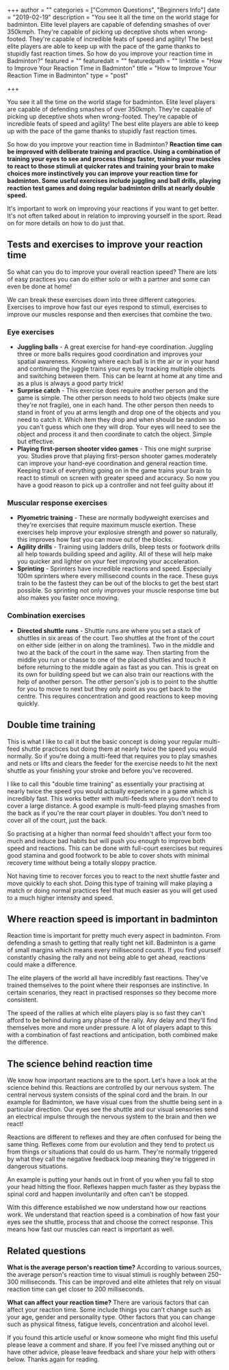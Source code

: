 +++
author = ""
categories = ["Common Questions", "Beginners Info"]
date = "2019-02-19"
description = "You see it all the time on the world stage for badminton. Elite level players are capable of defending smashes of over 350kmph. They're capable of picking up deceptive shots when wrong-footed. They're capable of incredible feats of speed and agility! The best elite players are able to keep up with the pace of the game thanks to stupidly fast reaction times. So how do you improve your reaction time in Badminton?"
featured = ""
featuredalt = ""
featuredpath = ""
linktitle = "How to Improve Your Reaction Time in Badminton"
title = "How to Improve Your Reaction Time in Badminton"
type = "post"

+++

You see it all the time on the world stage for badminton. Elite level players are capable of defending smashes of over 350kmph. They're capable of picking up deceptive shots when wrong-footed. They're capable of incredible feats of speed and agility! The best elite players are able to keep up with the pace of the game thanks to stupidly fast reaction times.

So how do you improve your reaction time in Badminton? **Reaction time can be improved with deliberate training and practice. Using a combination of training your eyes to see and process things faster, training your muscles to react to those stimuli at quicker rates and training your brain to make choices more instinctively you can improve your reaction time for badminton. Some useful exercises include juggling and ball drills, playing reaction test games and doing regular badminton drills at nearly double speed.**

It's important to work on improving your reactions if you want to get better. It's not often talked about in relation to improving yourself in the sport. Read on for more details on how to do just that.

## Tests and exercises to improve your reaction time

So what can you do to improve your overall reaction speed? There are lots of easy practices you can do either solo or with a partner and some can even be done at home!

We can break these exercises down into three different categories. Exercises to improve how fast our eyes respond to stimuli, exercises to improve our muscles response and then exercises that combine the two.

### Eye exercises

*   **Juggling balls** - A great exercise for hand-eye coordination. Juggling three or more balls requires good coordination and improves your spatial awareness. Knowing where each ball is in the air or in your hand and continuing the juggle trains your eyes by tracking multiple objects and switching between them. This can be learnt at home at any time and as a plus is always a good party trick!
*   **Surprise catch** - This exercise does require another person and the game is simple. The other person needs to hold two objects (make sure they're not fragile), one in each hand. The other person then needs to stand in front of you at arms length and drop one of the objects and you need to catch it. Which item they drop and when should be random so you can't guess which one they will drop. Your eyes will need to see the object and process it and then coordinate to catch the object. Simple but effective.
*   **Playing first-person shooter video games** - This one might surprise you. Studies prove that playing first-person shooter games moderately can improve your hand-eye coordination and general reaction time. Keeping track of everything going on in the game trains your brain to react to stimuli on screen with greater speed and accuracy. So now you have a good reason to pick up a controller and not feel guilty about it!

### Muscular response exercises

*   **Plyometric training** - These are normally bodyweight exercises and they're exercises that require maximum muscle exertion. These exercises help improve your explosive strength and power so naturally, this improves how fast you can move out of the blocks.
*   **Agility drills** - Training using ladders drills, bleep tests or footwork drills all help towards building speed and agility. All of these will help make you quicker and lighter on your feet improving your acceleration.
*   **Sprinting** - Sprinters have incredible reactions and speed. Especially 100m sprinters where every millisecond counts in the race. These guys train to be the fastest they can be out of the blocks to get the best start possible. So sprinting not only improves your muscle response time but also makes you faster once moving.

### Combination exercises

*   **Directed shuttle runs** - Shuttle runs are where you set a stack of shuttles in six areas of the court. Two shuttles at the front of the court on either side (either in on along the tramlines). Two in the middle and two at the back of the court in the same way. Then starting from the middle you run or chasse to one of the placed shuttles and touch it before returning to the middle again as fast as you can. This is great on its own for building speed but we can also train our reactions with the help of another person. The other person's job is to point to the shuttle for you to move to next but they only point as you get back to the centre. This requires concentration and good reactions to keep moving quickly.

## Double time training

This is what I like to call it but the basic concept is doing your regular multi-feed shuttle practices but doing them at nearly twice the speed you would normally. So if you're doing a multi-feed that requires you to play smashes and nets or lifts and clears the feeder for the exercise needs to hit the next shuttle as your finishing your stroke and before you've recovered.

I like to call this "double time training" as essentially your practising at nearly twice the speed you would actually experience in a game which is incredibly fast. This works better with multi-feeds where you don't need to cover a large distance. A good example is multi-feed playing smashes from the back as if you're the rear court player in doubles. You don't need to cover all of the court, just the back.

So practising at a higher than normal feed shouldn't affect your form too much and induce bad habits but will push you enough to improve both speed and reactions. This can be done with full-court exercises but requires good stamina and good footwork to be able to cover shots with minimal recovery time without being a totally sloppy practice.

Not having time to recover forces you to react to the next shuttle faster and move quickly to each shot. Doing this type of training will make playing a match or doing normal practices feel that much easier as you will get used to a much higher intensity and speed.

## Where reaction speed is important in badminton

Reaction time is important for pretty much every aspect in badminton. From defending a smash to getting that really tight net kill. Badminton is a game of small margins which means every millisecond counts. If you find yourself constantly chasing the rally and not being able to get ahead, reactions could make a difference.

The elite players of the world all have incredibly fast reactions. They've trained themselves to the point where their responses are instinctive. In certain scenarios, they react in practised responses so they become more consistent.

The speed of the rallies at which elite players play is so fast they can't afford to be behind during any phase of the rally. Any delay and they'll find themselves more and more under pressure. A  lot of players adapt to this with a combination of fast reactions and anticipation, both combined make the difference.

## The science behind reaction time

We know how important reactions are to the sport. Let's have a look at the science behind this. Reactions are controlled by our nervous system. The central nervous system consists of the spinal cord and the brain. In our example for Badminton, we have visual cues from the shuttle being sent in a particular direction. Our eyes see the shuttle and our visual sensories send an electrical impulse through the nervous system to the brain and then we react!

Reactions are different to reflexes and they are often confused for being the same thing. Reflexes come from our evolution and they tend to protect us from things or situations that could do us harm. They're normally triggered by what they call the negative feedback loop meaning they're triggered in dangerous situations.

An example is putting your hands out in front of you when you fall to stop your head hitting the floor. Reflexes happen much faster as they bypass the spinal cord and happen involuntarily and often can't be stopped.

With this difference established we now understand how our reactions work. We understand that reaction speed is a combination of how fast your eyes see the shuttle, process that and choose the correct response. This means how fast our muscles can react is important as well.

## Related questions

**What is the average person's reaction time?** According to various sources, the average person's reaction time to visual stimuli is roughly between 250-300 milliseconds. This can be improved and elite athletes that rely on visual reaction time can get closer to 200 milliseconds.

**What can affect your reaction time?** There are various factors that can affect your reaction time. Some include things you can't change such as your age, gender and personality type. Other factors that you can change such as physical fitness, fatigue levels, concentration and alcohol level.

If you found this article useful or know someone who might find this useful please leave a comment and share. If you feel I’ve missed anything out or have other advice, please leave feedback and share your help with others below. Thanks again for reading.
